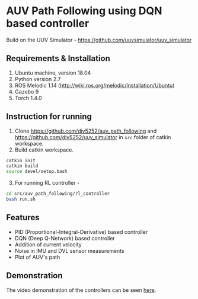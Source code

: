 # AUV Path Following using DQN based controller
Build on the UUV Simulator - https://github.com/uuvsimulator/uuv_simulator

## Requirements & Installation
1. Ubuntu machine, version 18.04
2. Python version 2.7
3. ROS Melodic 1.14 (http://wiki.ros.org/melodic/Installation/Ubuntu)
4. Gazebo 9
5. Torch 1.4.0

## Instruction for running
1. Clone https://github.com/div5252/auv_path_following and https://github.com/div5252/uuv_simulator in ```src``` folder of catkin workspace.
2. Build catkin workspace.
```sh
catkin init
catkin build
source devel/setup.bash
```
3. For running RL controller -
```sh
cd src/auv_path_following/rl_controller
bash run.sh
```

## Features
- PID (Proportional-Integral-Derivative) based controller
- DQN (Deep Q-Network) based controller
- Addition of current velocity
- Noise in IMU and DVL sensor measurements
- Plot of AUV's path

## Demonstration
The video demonstration of the controllers can be seen [here](https://drive.google.com/drive/folders/1iW5KxLySI7HdzcDCg64KdeqeSTThlZ3k?usp=sharing).
